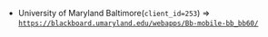  - University of Maryland Baltimore(`client_id=253`) => [`https://blackboard.umaryland.edu/webapps/Bb-mobile-bb_bb60/`](https://blackboard.umaryland.edu/webapps/Bb-mobile-bb_bb60/)
